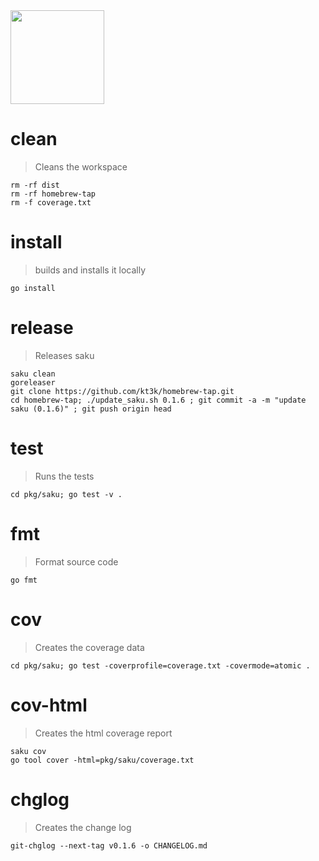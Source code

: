 <img width="150" src="https://kt3k.github.io/saku/media/saku-logo.svg" />

# clean
> Cleans the workspace

    rm -rf dist
    rm -rf homebrew-tap
    rm -f coverage.txt

# install
> builds and installs it locally

    go install

# release
> Releases saku

    saku clean
    goreleaser
    git clone https://github.com/kt3k/homebrew-tap.git
    cd homebrew-tap; ./update_saku.sh 0.1.6 ; git commit -a -m "update saku (0.1.6)" ; git push origin head

# test
> Runs the tests

    cd pkg/saku; go test -v .

# fmt
> Format source code

    go fmt

# cov
> Creates the coverage data

    cd pkg/saku; go test -coverprofile=coverage.txt -covermode=atomic .

# cov-html
> Creates the html coverage report

    saku cov
    go tool cover -html=pkg/saku/coverage.txt

# chglog
> Creates the change log

    git-chglog --next-tag v0.1.6 -o CHANGELOG.md
